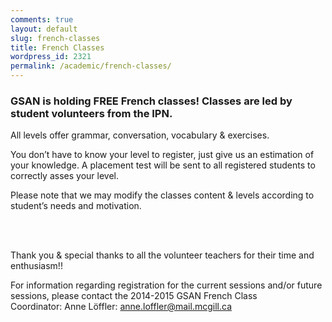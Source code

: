 ```yaml
---
comments: true
layout: default
slug: french-classes
title: French Classes
wordpress_id: 2321
permalink: /academic/french-classes/
---
```


### GSAN is holding FREE French classes! Classes are led by student volunteers from the IPN.


All levels offer grammar, conversation, vocabulary & exercises.

You don’t have to know your level to register, just give us an estimation of your knowledge. A placement test will be sent to all registered students to correctly asses your level.

Please note that we may modify the classes content & levels according to student’s needs and motivation.

<br>
<br>

Thank you & special thanks to all the volunteer teachers for their time and enthusiasm!!

For information regarding registration for the current sessions and/or future sessions, please contact the 2014-2015 GSAN French Class Coordinator: Anne Löffler: [anne.loffler@mail.mcgill.ca](mailto:anne.loffler@mail.mcgill.ca)



